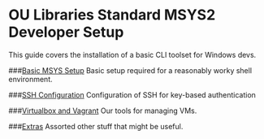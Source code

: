 # OU Libraries Standard MSYS2 Developer Setup

This guide covers the installation of a basic CLI toolset for Windows devs.

###[Basic MSYS Setup](./01-msys2.md)
Basic setup required for a reasonably worky shell environment. 

###[SSH Configuration](02-ssh.md)
Configuration of SSH for key-based authentication 

###[Virtualbox and Vagrant](03-vms.md)
Our tools for managing VMs.

###[Extras](04-extras.md)
Assorted other stuff that might be useful.

 


